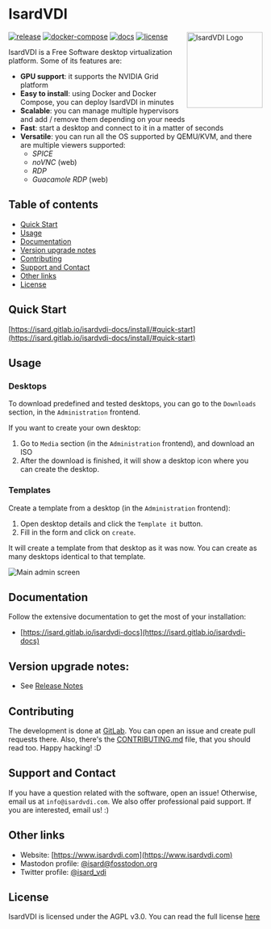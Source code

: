 # Isard**VDI**

<img align="right" src="frontend/src/assets/logo.svg" alt="IsardVDI Logo" width="150px;">

[![release](https://img.shields.io/badge/dynamic/json.svg?label=release&url=https://gitlab.com/api/v4/projects/21522757/releases&query=0.name&color=blue)](https://gitlab.com/isard/isardvdi/-/releases)
[![docker-compose](https://img.shields.io/badge/docker--compose-ready-blue.svg)](https://isard.gitlab.io/isardvdi-docs/install/install/#quickstart)
[![docs](https://img.shields.io/badge/docs-latest-brightgreen.svg)](https://isard.gitlab.io/isardvdi-docs/)
[![license](https://img.shields.io/badge/license-AGPL%20v3.0-brightgreen.svg)](LICENSE)

IsardVDI is a Free Software desktop virtualization platform. Some of its features are:

- **GPU support**: it supports the NVIDIA Grid platform 
- **Easy to install**: using Docker and Docker Compose, you can deploy IsardVDI in minutes
- **Scalable**: you can manage multiple hypervisors and add / remove them depending on your needs
- **Fast**: start a desktop and connect to it in a matter of seconds
- **Versatile**: you can run all the OS supported by QEMU/KVM, and there are multiple viewers supported:
  + *SPICE*
  + *noVNC* (web)
  + *RDP*
  + *Guacamole RDP* (web)



## Table of contents

- [Quick Start](#quick-start)
- [Usage](#usage)
- [Documentation](#documentation)
- [Version upgrade notes](#version-upgrade-notes)
- [Contributing](#contributing)
- [Support and Contact](#support-and-contact)
- [Other links](#other-links)
- [License](#license)



## Quick Start

[https://isard.gitlab.io/isardvdi-docs/install/#quick-start](https://isard.gitlab.io/isardvdi-docs/install/#quick-start)



## Usage

### Desktops

To download predefined and tested desktops, you can go to the `Downloads` section, in the `Administration` frontend.

If you want to create your own desktop:

1.  Go to `Media` section (in the `Administration` frontend),  and download an ISO
2. After the download is finished, it will show a desktop icon where you can create the desktop.

### Templates

Create a template from a desktop (in the `Administration` frontend):

1. Open desktop details and click the `Template it` button.
2. Fill in the form and click on `create`.

It will create a template from that desktop as it was now. You can create as many desktops identical to that template.


![Main admin screen](https://isard.gitlab.io/isardvdi-docs/images/main.png)



## Documentation

Follow the extensive documentation to get the most of your installation:

- [https://isard.gitlab.io/isardvdi-docs](https://isard.gitlab.io/isardvdi-docs)



## Version upgrade notes:

- See [Release Notes](https://gitlab.com/isard/isardvdi/-/releases)



## Contributing

The development is done at [GitLab](https://gitlab.com/isard/isardvdi). You can open an issue and create pull requests there. Also, there's the [CONTRIBUTING.md](CONTRIBUTING.md) file, that you should read too. Happy hacking! :D



## Support and Contact

If you have a question related with the software, open an issue! Otherwise, email us at `info@isardvdi.com`. We also offer professional paid support. If you are interested, email us! :)



## Other links

- Website: [https://www.isardvdi.com](https://www.isardvdi.com)
- Mastodon profile: [@isard@fosstodon.org](https://fosstodon.org/@isard)
- Twitter profile: [@isard_vdi](https://twitter.com/isard_vdi)



## License

IsardVDI is licensed under the AGPL v3.0. You can read the full license [here](LICENSE)
